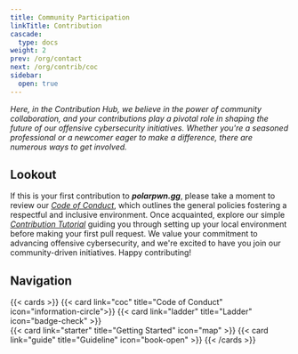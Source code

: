 ```yaml
---
title: Community Participation
linkTitle: Contribution
cascade:
  type: docs
weight: 2
prev: /org/contact
next: /org/contrib/coc
sidebar:
  open: true
---
```


*Here, in the Contribution Hub, we believe in the power of community collaboration, and your contributions play a pivotal role in shaping the future of our offensive cybersecurity initiatives. Whether you're a seasoned professional or a newcomer eager to make a difference, there are numerous ways to get involved.*
<!--more-->

## Lookout
If this is your first contribution to ***polarpwn.gg***, please take a moment to review our [*Code of Conduct*](coc/), which outlines the general policies fostering a respectful and inclusive environment. Once acquainted, explore our simple [*Contribution Tutorial*](starter/#contributing-tutorial/) guiding you through setting up your local environment before making your first pull request. We value your commitment to advancing offensive cybersecurity, and we're excited to have you join our community-driven initiatives. Happy contributing!

## Navigation
{{< cards >}}
  {{< card link="coc" title="Code of Conduct" icon="information-circle">}}
  {{< card link="ladder" title="Ladder" icon="badge-check" >}}  
  {{< card link="starter" title="Getting Started" icon="map" >}}
  {{< card link="guide" title="Guideline" icon="book-open" >}}
{{< /cards >}}
